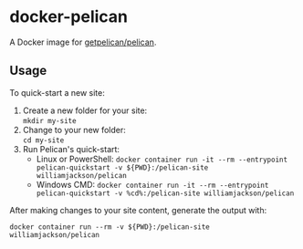 # docker-pelican

A Docker image for [getpelican/pelican](https://github.com/getpelican/pelican).

## Usage

To quick-start a new site:

1.  Create a new folder for your site:  
    `mkdir my-site`
2.  Change to your new folder:  
    `cd my-site`
3.  Run Pelican's quick-start:
    * Linux or PowerShell: `docker container run -it --rm --entrypoint pelican-quickstart -v ${PWD}:/pelican-site williamjackson/pelican`
    * Windows CMD: `docker container run -it --rm --entrypoint pelican-quickstart -v %cd%:/pelican-site williamjackson/pelican`

After making changes to your site content, generate the output with:

`docker container run --rm -v ${PWD}:/pelican-site williamjackson/pelican`
